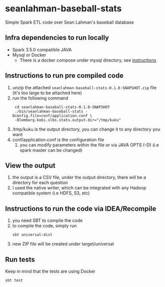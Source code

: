 # seanlahman-baseball-stats
Simple Spark ETL code over Sean Lahman's baseball database

## Infra dependencies to run locally
 - Spark 3.5.0 compatible JAVA
 - Mysql or Docker 
   - There is a docker compose under mysql directory, see [instructions](mysql/MySQL_Docker.md)

## Instructions to run pre compiled code
1. unzip the attached ```seanlahman-baseball-stats-0.1.0-SNAPSHOT.zip``` file (it's too large to be attached here)
2. run the following command
   ```shell
    cd seanlahman-baseball-stats-0.1.0-SNAPSHOT
    ./bin/seanlahman-baseball-stats -Dconfig.file=conf/application.conf \
    -Dlemberg.kobi.slbs.stats.output-dir="/tmp/kuku"
    ```
3. /tmp/kuku is the output directory, you can change it to any directory you want
4. conf/application.conf is the configuration file
   1. you can modify parameters within the file or via JAVA OPTS (-D) (i.e spark master can be changed) 

## View the output
1. the output is a CSV file, under the output directory, there will be a directory for each question
2. I used the native writer, which can be integrated with any Hadoop compatible system (i.e HDFS, S3, etc)

## Instructions to run the code via IDEA/Recompile
1. you need SBT to compile the code
2. to compile the code, simply run
    ```shell
    sbt universal:dist
   ``` 
3. new ZIP file will be created under target/universal

## Run tests
Keep in mind that the tests are using Docker
```shell
sbt test
``` 